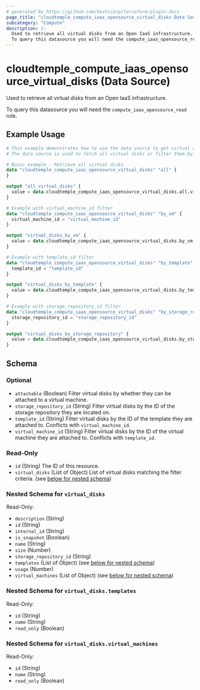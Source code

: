 ```yaml
---
# generated by https://github.com/hashicorp/terraform-plugin-docs
page_title: "cloudtemple_compute_iaas_opensource_virtual_disks Data Source - terraform-provider-cloudtemple"
subcategory: "Compute"
description: |-
  Used to retrieve all virtual disks from an Open IaaS infrastructure.
  To query this datasource you will need the compute_iaas_opensource_read role.
---
```


# cloudtemple_compute_iaas_opensource_virtual_disks (Data Source)

Used to retrieve all virtual disks from an Open IaaS infrastructure.

To query this datasource you will need the `compute_iaas_opensource_read` role.

## Example Usage

```terraform
# This example demonstrates how to use the data source to get virtual disks from an Open IaaS infrastructure.
# The data source is used to fetch all virtual disks or filter them by various criteria.

# Basic example - Retrieve all virtual disks
data "cloudtemple_compute_iaas_opensource_virtual_disks" "all" {
}

output "all_virtual_disks" {
  value = data.cloudtemple_compute_iaas_opensource_virtual_disks.all.virtual_disks
}

# Example with virtual_machine_id filter
data "cloudtemple_compute_iaas_opensource_virtual_disks" "by_vm" {
  virtual_machine_id = "virtual_machine_id"
}

output "virtual_disks_by_vm" {
  value = data.cloudtemple_compute_iaas_opensource_virtual_disks.by_vm.virtual_disks
}

# Example with template_id filter
data "cloudtemple_compute_iaas_opensource_virtual_disks" "by_template" {
  template_id = "template_id"
}

output "virtual_disks_by_template" {
  value = data.cloudtemple_compute_iaas_opensource_virtual_disks.by_template.virtual_disks
}

# Example with storage_repository_id filter
data "cloudtemple_compute_iaas_opensource_virtual_disks" "by_storage_repository" {
  storage_repository_id = "storage_repository_id"
}

output "virtual_disks_by_storage_repository" {
  value = data.cloudtemple_compute_iaas_opensource_virtual_disks.by_storage_repository.virtual_disks
}
```

<!-- schema generated by tfplugindocs -->
## Schema

### Optional

- `attachable` (Boolean) Filter virtual disks by whether they can be attached to a virtual machine.
- `storage_repository_id` (String) Filter virtual disks by the ID of the storage repository they are located on.
- `template_id` (String) Filter virtual disks by the ID of the template they are attached to. Conflicts with `virtual_machine_id`.
- `virtual_machine_id` (String) Filter virtual disks by the ID of the virtual machine they are attached to. Conflicts with `template_id`.

### Read-Only

- `id` (String) The ID of this resource.
- `virtual_disks` (List of Object) List of virtual disks matching the filter criteria. (see [below for nested schema](#nestedatt--virtual_disks))

<a id="nestedatt--virtual_disks"></a>
### Nested Schema for `virtual_disks`

Read-Only:

- `description` (String)
- `id` (String)
- `internal_id` (String)
- `is_snapshot` (Boolean)
- `name` (String)
- `size` (Number)
- `storage_repository_id` (String)
- `templates` (List of Object) (see [below for nested schema](#nestedobjatt--virtual_disks--templates))
- `usage` (Number)
- `virtual_machines` (List of Object) (see [below for nested schema](#nestedobjatt--virtual_disks--virtual_machines))

<a id="nestedobjatt--virtual_disks--templates"></a>
### Nested Schema for `virtual_disks.templates`

Read-Only:

- `id` (String)
- `name` (String)
- `read_only` (Boolean)


<a id="nestedobjatt--virtual_disks--virtual_machines"></a>
### Nested Schema for `virtual_disks.virtual_machines`

Read-Only:

- `id` (String)
- `name` (String)
- `read_only` (Boolean)


